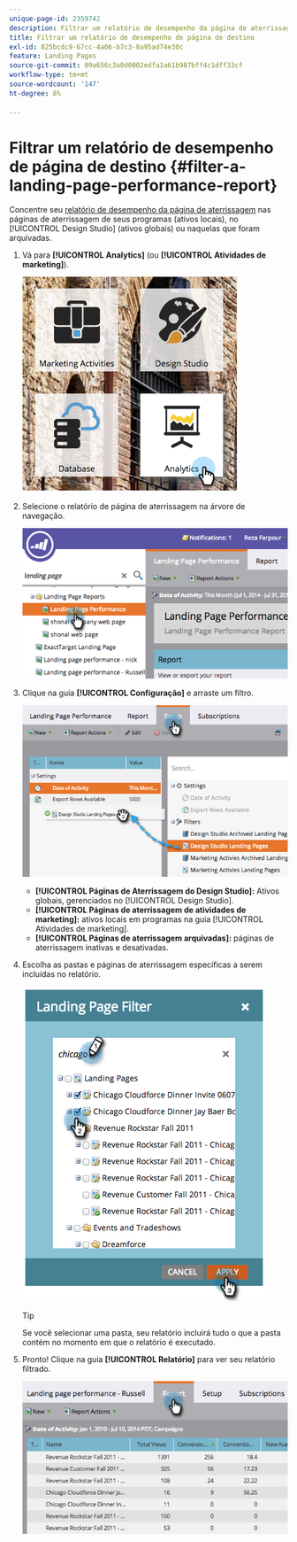 ```yaml
---
unique-page-id: 2359742
description: Filtrar um relatório de desempenho da página de aterrissagem - Documentação do Marketo - Documentação do produto
title: Filtrar um relatório de desempenho de página de destino
exl-id: 825bcdc9-67cc-4a06-b7c3-8a95ad74e30c
feature: Landing Pages
source-git-commit: 09a656c3a0d0002edfa1a61b987bff4c1dff33cf
workflow-type: tm+mt
source-wordcount: '147'
ht-degree: 8%

---
```


# Filtrar um relatório de desempenho de página de destino {#filter-a-landing-page-performance-report}

Concentre seu [relatório de desempenho da página de aterrissagem](/help/marketo/product-docs/demand-generation/landing-pages/understanding-landing-pages/landing-page-performance-report.md) nas páginas de aterrissagem de seus programas (ativos locais), no [!UICONTROL Design Studio] (ativos globais) ou naquelas que foram arquivadas.

1. Vá para **[!UICONTROL Analytics]** (ou **[!UICONTROL Atividades de marketing]**).

   ![](assets/analyticstile.png)

1. Selecione o relatório de página de aterrissagem na árvore de navegação.

   ![](assets/image2014-9-18-15-3a46-3a6.png)

1. Clique na guia **[!UICONTROL Configuração]** e arraste um filtro.

   ![](assets/image2014-9-18-15-3a46-3a16.png)

   * **[!UICONTROL Páginas de Aterrissagem do Design Studio]:** Ativos globais, gerenciados no [!UICONTROL Design Studio].
   * **[!UICONTROL Páginas de aterrissagem de atividades de marketing]:** ativos locais em programas na guia [!UICONTROL Atividades de marketing].
   * **[!UICONTROL Páginas de aterrissagem arquivadas]:** páginas de aterrissagem inativas e desativadas.

1. Escolha as pastas e páginas de aterrissagem específicas a serem incluídas no relatório.

   ![](assets/image2014-9-18-15-3a46-3a47.png)

   >[!TIP]
   >
   >Se você selecionar uma pasta, seu relatório incluirá tudo o que a pasta contém no momento em que o relatório é executado.

1. Pronto! Clique na guia **[!UICONTROL Relatório]** para ver seu relatório filtrado.

   ![](assets/image2014-9-18-15-3a47-3a21.png)
